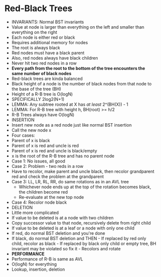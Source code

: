 # Red-Black Trees
 - INVARIANTS: Normal BST invariants
  - Value at node is larger than everything on the left and
    smaller than everything on the right
 - Each node is either red or black
  - Requires additional memory for nodes
 - The root is always black
 - Red nodes must have a black parent
  - Also, red nodes always have black children
  - Never hit two red nodes in a row
 - **Every path from the root to the bottom of the tree
   encounters the same number of black nodes**
 - Red-black trees are kinda balanced
 - Black height of a node is the number of black nodes from
   that node to the base of the tree (BH)
 - Height of a R-B tree is O(logN)
  - SPECIFICALLY 2log2(N+1)
 - LEMMA: Any subtree rooted at X has *at least* 2^(BH(X)) - 1
 - LEMMA: For R-B tree with height h, BH(root) >= h/2
 - R-B Trees always have O(logN)
 - INSERTION
  - Insert new node as a red node just like normal BST
    insertion
  - Call the new node x
  - Four cases:
   - Parent of x is black
   - Parent of x is red and uncle is red
   - Parent of x is red and uncle is black/empty
   - x is the root of the R-B tree and has no parent node
  - Case 1: No issues, all good
  - Case 2: Problem - two reds in a row
   - Have to recolor, make parent and uncle black, then
     recolor grandparent red and check the problem at the
     grandparent
  - Case 3: LL, LR, RL, RR, do same rotations as in an AVL
    tree
    - Whichever node ends up at the top of the rotation
      becomes black, the children become red
    - Re-evaluate at the new top node
  - Case 4: Recolor node black
 - DELETION
  - Little more complicated
  - If value to be deleted is at a node with two children
   - Copy successor value to that node, recursively delete
     from right child
  - If value to be deleted is at a leaf or a node with only
    one child
   - If red, do normal BST deletion and you're done
   - If black, do normal BST deletion and THEN
    - If replaced by red only child, recolor as black
    - If replaced by black only child or empty tree, BH
      invariant may be violated so fix it
    - Recolors and rotate
 - **PERFORMANCE**
  - Performance of R-B is same as AVL
  - O(logN) for everything
  - Lookup, insertion, deletion

